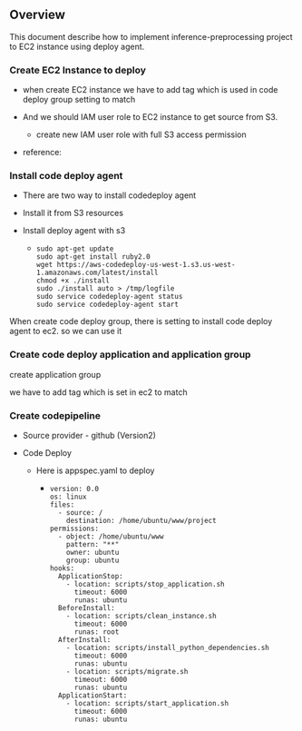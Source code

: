 ## Overview

This document describe how to implement inference-preprocessing project to EC2 instance using deploy agent.

### Create EC2 Instance to deploy

+ when create EC2 instance we have to add tag which is used in code deploy group setting to match

+ And we should IAM user role to EC2 instance to get source from S3.

  + create new IAM user role with full S3 access permission

+ reference:  

### Install code deploy agent 

+ There are two way to install codedeploy agent

+ Install it from S3 resources

+ Install deploy agent with s3
  + ```
    sudo apt-get update
    sudo apt-get install ruby2.0
    wget https://aws-codedeploy-us-west-1.s3.us-west-1.amazonaws.com/latest/install
    chmod +x ./install
    sudo ./install auto > /tmp/logfile
    sudo service codedeploy-agent status
    sudo service codedeploy-agent start
    ```
When create code deploy group, there is setting to install code deploy agent to ec2. so we can use it

### Create code deploy application and application group

create application group

we have to add tag which is set in ec2 to match

### Create codepipeline

+ Source provider - github (Version2)

+ Code Deploy

  + Here is appspec.yaml to deploy
    + ```
      version: 0.0
      os: linux
      files:
        - source: /
          destination: /home/ubuntu/www/project
      permissions:
        - object: /home/ubuntu/www
          pattern: "**"
          owner: ubuntu
          group: ubuntu
      hooks:
        ApplicationStop:
          - location: scripts/stop_application.sh
            timeout: 6000
            runas: ubuntu
        BeforeInstall:
          - location: scripts/clean_instance.sh
            timeout: 6000
            runas: root
        AfterInstall:
          - location: scripts/install_python_dependencies.sh
            timeout: 6000
            runas: ubuntu
          - location: scripts/migrate.sh
            timeout: 6000
            runas: ubuntu
        ApplicationStart:
          - location: scripts/start_application.sh
            timeout: 6000
            runas: ubuntu
        ```

